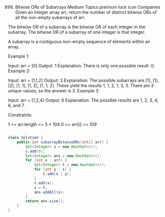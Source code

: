898. Bitwise ORs of Subarrays
Medium
Topics
premium lock icon
Companies
Given an integer array arr, return the number of distinct bitwise ORs of all the non-empty subarrays of arr.

The bitwise OR of a subarray is the bitwise OR of each integer in the subarray. The bitwise OR of a subarray of one integer is that integer.

A subarray is a contiguous non-empty sequence of elements within an array.

 

Example 1:

Input: arr = [0]
Output: 1
Explanation: There is only one possible result: 0.
Example 2:

Input: arr = [1,1,2]
Output: 3
Explanation: The possible subarrays are [1], [1], [2], [1, 1], [1, 2], [1, 1, 2].
These yield the results 1, 1, 2, 1, 3, 3.
There are 3 unique values, so the answer is 3.
Example 3:

Input: arr = [1,2,4]
Output: 6
Explanation: The possible results are 1, 2, 3, 4, 6, and 7.
 

Constraints:

1 <= arr.length <= 5 * 104
0 <= arr[i] <= 109

```java

class Solution {
    public int subarrayBitwiseORs(int[] arr) {
        Set<Integer> s = new HashSet<>();
        s.add(0);
        Set<Integer> ans = new HashSet<>();
        for (int x : arr) {
            Set<Integer> t = new HashSet<>();
            for (int y : s) {
                t.add(x | y);
            }
            t.add(x);
            s = t;
            ans.addAll(s);
        }
        return ans.size();
    }
}

```
